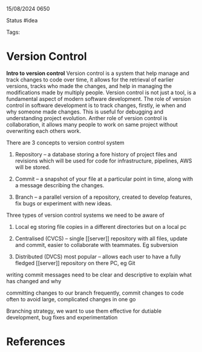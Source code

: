 15/08/2024 0650

Status #idea

Tags:

# Version Control

**Intro to version control**
Version control is a system that help manage and track changes to code over time, it allows for the retrieval of earlier versions, tracks who made the changes, and help in managing the modifications made by multiply people. Version control is not just a tool, is a fundamental aspect of modern software development. The role of version control in software development is to track changes, firstly, ie when and why someone made changes. This is useful for debugging and understanding project evolution. Anther role of version control is collaboration, it allows many people to work on same project without overwriting each others work.

There are 3 concepts to version control system

1. Repository – a database storing a fore history of project files and revisions which will be used for code for infrastructure, pipelines, AWS will be stored.

2. Commit – a snapshot of your file at a particular point in time, along with a message describing the changes.

3. Branch – a parallel version of a repository, created to develop features, fix bugs or experiment with new ideas.

Three types of version control systems we need to be aware of

1. Local eg storing file copies in a different directories but on a local pc

2. Centralised (CVCS) – single [[server]] repository with all files, update and commit, easier to collaborate with teammates. Eg subversion

3. Distributed (DVCS) most popular – allows each user to have a fully fledged [[server]] repository on there PC, eg Git

writing commit messages need to be clear and descriptive to explain what has changed and why

committing changes to our branch frequently, commit changes to code often to avoid large, complicated changes in one go

Branching strategy, we want to use them effective for dutiable development, bug fixes and experimentation
# References
